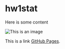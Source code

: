 # hw1stat

Here is some content

![This is an image](https://myoctocat.com/assets/images/base-octocat.svg)

This is a link [GitHub Pages](https://a.link/).
